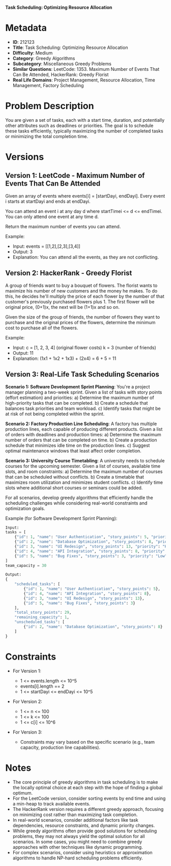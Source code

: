 **Task Scheduling: Optimizing Resource Allocation**

# Metadata

- **ID**: 212123
- **Title**: Task Scheduling: Optimizing Resource Allocation
- **Difficulty**: Medium
- **Category**: Greedy Algorithms
- **Subcategory**: Miscellaneous Greedy Problems
- **Similar Questions**: LeetCode: 1353. Maximum Number of Events That Can Be Attended, HackerRank: Greedy Florist
- **Real Life Domains**: Project Management, Resource Allocation, Time Management, Factory Scheduling

# Problem Description

You are given a set of tasks, each with a start time, duration, and potentially other attributes such as deadlines or priorities. The goal is to schedule these tasks efficiently, typically maximizing the number of completed tasks or minimizing the total completion time.

# Versions

## Version 1: LeetCode - Maximum Number of Events That Can Be Attended

Given an array of events where events[i] = [startDayi, endDayi]. Every event i starts at startDayi and ends at endDayi.

You can attend an event i at any day d where startTimei <= d <= endTimei. You can only attend one event at any time d.

Return the maximum number of events you can attend.

Example:

- Input: events = [[1,2],[2,3],[3,4]]
- Output: 3
- Explanation: You can attend all the events, as they are not conflicting.

## Version 2: HackerRank - Greedy Florist

A group of friends want to buy a bouquet of flowers. The florist wants to maximize his number of new customers and the money he makes. To do this, he decides he'll multiply the price of each flower by the number of that customer's previously purchased flowers plus 1. The first flower will be original price, (0+1)x, the next will be (1+1)x and so on.

Given the size of the group of friends, the number of flowers they want to purchase and the original prices of the flowers, determine the minimum cost to purchase all of the flowers.

Example:

- Input:
  c = [1, 2, 3, 4] (original flower costs)
  k = 3 (number of friends)
- Output: 11
- Explanation: (1x1 + 1x2 + 1x3) + (2x4) = 6 + 5 = 11

## Version 3: Real-Life Task Scheduling Scenarios

**Scenario 1: Software Development Sprint Planning**:
You're a project manager planning a two-week sprint. Given a list of tasks with story points (effort estimation) and priorities:
a) Determine the maximum number of high-priority tasks that can be completed.
b) Create a schedule that balances task priorities and team workload.
c) Identify tasks that might be at risk of not being completed within the sprint.

**Scenario 2: Factory Production Line Scheduling**:
A factory has multiple production lines, each capable of producing different products. Given a list of orders with deadlines and production times:
a) Determine the maximum number of orders that can be completed on time.
b) Create a production schedule that minimizes idle time on the production lines.
c) Suggest optimal maintenance windows that least affect order completion.

**Scenario 3: University Course Timetabling**:
A university needs to schedule courses for the upcoming semester. Given a list of courses, available time slots, and room constraints:
a) Determine the maximum number of courses that can be scheduled without conflicts.
b) Create a timetable that maximizes room utilization and minimizes student conflicts.
c) Identify time slots where additional short courses or seminars could be added.

For all scenarios, develop greedy algorithms that efficiently handle the scheduling challenges while considering real-world constraints and optimization goals.

Example (for Software Development Sprint Planning):

```python
Input:
tasks = [
    {"id": 1, "name": "User Authentication", "story_points": 5, "priority": "High"},
    {"id": 2, "name": "Database Optimization", "story_points": 8, "priority": "Medium"},
    {"id": 3, "name": "UI Redesign", "story_points": 13, "priority": "High"},
    {"id": 4, "name": "API Integration", "story_points": 8, "priority": "High"},
    {"id": 5, "name": "Bug Fixes", "story_points": 3, "priority": "Low"}
]
team_capacity = 30

Output:
{
    "scheduled_tasks": [
        {"id": 1, "name": "User Authentication", "story_points": 5},
        {"id": 4, "name": "API Integration", "story_points": 8},
        {"id": 3, "name": "UI Redesign", "story_points": 13},
        {"id": 5, "name": "Bug Fixes", "story_points": 3}
    ],
    "total_story_points": 29,
    "remaining_capacity": 1,
    "unscheduled_tasks": [
        {"id": 2, "name": "Database Optimization", "story_points": 8}
    ]
}
```

# Constraints

- For Version 1:

  - 1 <= events.length <= 10^5
  - events[i].length == 2
  - 1 <= startDayi <= endDayi <= 10^5

- For Version 2:

  - 1 <= n <= 100
  - 1 <= k <= 100
  - 1 <= c[i] <= 10^6

- For Version 3:
  - Constraints may vary based on the specific scenario (e.g., team capacity, production line capabilities).

# Notes

- The core principle of greedy algorithms in task scheduling is to make the locally optimal choice at each step with the hope of finding a global optimum.
- For the LeetCode version, consider sorting events by end time and using a min-heap to track available events.
- The HackerRank version requires a different greedy approach, focusing on minimizing cost rather than maximizing task completion.
- In real-world scenarios, consider additional factors like task dependencies, resource constraints, and dynamic priority changes.
- While greedy algorithms often provide good solutions for scheduling problems, they may not always yield the optimal solution for all scenarios. In some cases, you might need to combine greedy approaches with other techniques like dynamic programming.
- For complex scenarios, consider using heuristics or approximation algorithms to handle NP-hard scheduling problems efficiently.
